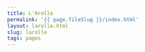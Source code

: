 ```yaml
---
title: L'Arolle
permalink: '{{ page.fileSlug }}/index.html'
layout: larolle.html
slug: larolle
tags: pages
---
```



